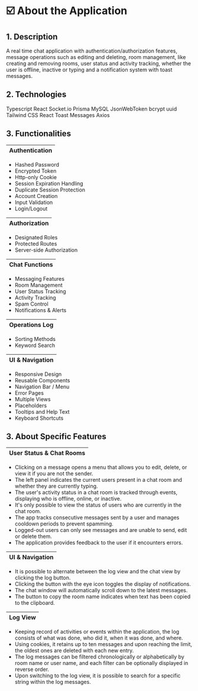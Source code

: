 # ☑️ About the Application

## 1. Description

A real time chat application with authentication/authorization features, message operations such as editing and deleting, room management, like creating and removing rooms, user status and activity tracking, whether the user is offline, inactive or typing and a notification system with toast messages.

## 2. Technologies

Typescript
React
Socket.io
Prisma
MySQL
JsonWebToken
bcrypt
uuid
Tailwind CSS
React Toast Messages
Axios

## 3. Functionalities

| Authentication |
| :---        |
- Hashed Password 
- Encrypted Token
- Http-only Cookie
- Session Expiration Handling
- Duplicate Session Protection
- Account Creation
- Input Validation
- Login/Logout

| Authorization |
| :---        |
- Designated Roles
- Protected Routes
- Server-side Authorization

| Chat Functions |
| :---        |
- Messaging Features
- Room Management
- User Status Tracking
- Activity Tracking 
- Spam Control
- Notifications & Alerts

| Operations Log |
| :---        |
- Sorting Methods
- Keyword Search

| UI & Navigation |
| :---        |
- Responsive Design
- Reusable Components
- Navigation Bar / Menu
- Error Pages
- Multiple Views
- Placeholders
- Tooltips and Help Text
- Keyboard Shortcuts

## 3. About Specific Features

| User Status & Chat Rooms |
| :---        |

- Clicking on a message opens a menu that allows you to edit, delete, or view it if you are not the sender.
- The left panel indicates the current users present in a chat room and whether they are currently typing.
- The user's activity status in a chat room is tracked through events, displaying who is offline, online, or inactive.
- It's only possible to view the status of users who are currently in the chat room.
- The app tracks consecutive messages sent by a user and manages cooldown periods to prevent spamming.
- Logged-out users can only see messages and are unable to send, edit or delete them.
- The application provides feedback to the user if it encounters errors.

| UI & Navigation |
| :---        |

- It is possible to alternate between the log view and the chat view by clicking the log button.
- Clicking the button with the eye icon toggles the display of notifications.
- The chat window will automatically scroll down to the latest messages.
- The button to copy the room name indicates when text has been copied to the clipboard.

| Log View |
| :---        |

- Keeping record of activities or events within the application, the log consists of what was done, who did it, when it was done, and where.
- Using cookies, it retains up to ten messages and upon reaching the limit, the oldest ones are deleted with each new entry.
- The log messages can be filtered chronologically or alphabetically by room name or user name, and each filter can be optionally displayed in reverse order.
- Upon switching to the log view, it is possible to search for a specific string within the log messages.





